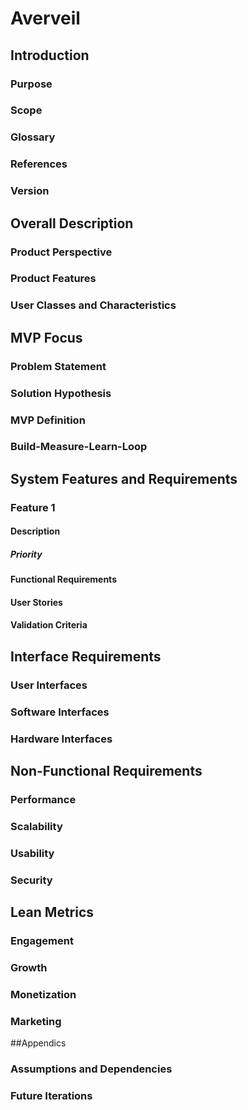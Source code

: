 # Averveil

## Introduction
### Purpose
### Scope
### Glossary
### References
### Version

## Overall Description
### Product Perspective
### Product Features
### User Classes and Characteristics

## MVP Focus
### Problem Statement
### Solution Hypothesis
### MVP Definition
### Build-Measure-Learn-Loop

## System Features and Requirements
### Feature 1
#### Description
##### Priority
#### Functional Requirements
#### User Stories
#### Validation Criteria

## Interface Requirements
### User Interfaces
### Software Interfaces
### Hardware Interfaces

## Non-Functional Requirements
### Performance
### Scalability
### Usability
### Security

## Lean Metrics
### Engagement
### Growth
### Monetization
### Marketing

##Appendics
### Assumptions and Dependencies
### Future Iterations